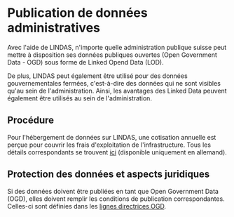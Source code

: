 # Publication de données administratives

Avec l'aide de LINDAS, n'importe quelle administration publique suisse peut mettre à disposition ses données publiques ouvertes (Open Government Data - OGD) sous forme de Linked Opend Data (LOD).

De plus, LINDAS peut également être utilisé pour des données gouvernementales fermées, c'est-à-dire des données qui ne sont visibles qu'au sein de l'administration. Ainsi, les avantages des Linked Data peuvent également être utilisés au sein de l'administration.

## Procédure

Pour l'hébergement de données sur LINDAS, une cotisation annuelle est perçue pour couvrir les frais d'exploitation de l'infrastructure. Tous les détails correspondants se trouvent [ici](https://www.bar.admin.ch/dam/bar/de/dokumente/diverses/lindas_dienstleistung.pdf.download.pdf/LINDAS_Dienstleistung_de.pdf) (disponible uniquement en allemand).

## Protection des données et aspects juridiques

Si des données doivent être publiées en tant que Open Government Data (OGD), elles doivent remplir les conditions de publication correspondantes. Celles-ci sont définies dans les [lignes directrices OGD](https://handbook.opendata.swiss/fr/content/glossar/bibliothek/ogd-richtlinien.html).